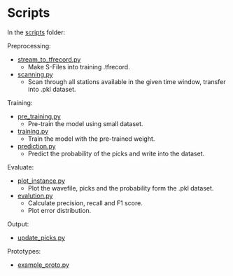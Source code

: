 # Scripts

In the [scripts](scripts) folder:

Preprocessing:

- [stream_to_tfrecord.py](preprocessing/stream_to_tfrecord.py)
  - Make S-Files into training .tfrecord.
- [scanning.py](prototypes/scanning.py)
  - Scan through all stations available in the given time window, transfer into .pkl dataset.

Training:

- [pre_training.py](training/pre_train.py)
  - Pre-train the model using small dataset.
- [training.py](training/training.py)
  - Train the model with the pre-trained weight.
- [prediction.py](predict/predict.py)
  - Predict the probability of the picks and write into the dataset.

Evaluate:

- [plot_instance.py](visualization/plot_instance.py)
  - Plot the wavefile, picks and the probability form the .pkl dataset.
- [evalution.py](analysis/model_evaluation.py)
  - Calculate precision, recall and F1 score.
  - Plot error distribution.

Output:

- [update_picks.py](prototypes/update_picks.py)

Prototypes:

- [example_proto.py](prototypes/example_proto.py)